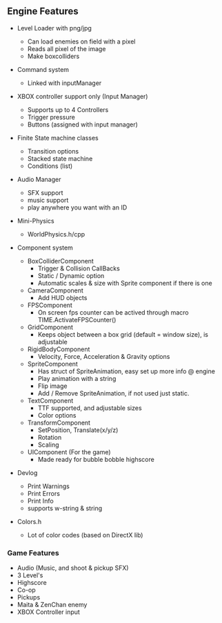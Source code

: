 ## Engine Features
- Level Loader with png/jpg
	* Can load enemies on field with a pixel
	* Reads all pixel of the image
	* Make boxcolliders
	
- Command system
	* Linked with inputManager
- XBOX controller support only (Input Manager)
	* Supports up to 4 Controllers
	* Trigger pressure
	* Buttons (assigned with input manager)
- Finite State machine classes
	* Transition options
	* Stacked state machine
	* Conditions (list)

- Audio Manager
	* SFX support
	* music support
	* play anywhere you want with an ID

- Mini-Physics
	* WorldPhysics.h/cpp
- Component system
	* BoxColliderComponent
		* Trigger & Collision CallBacks
		* Static / Dynamic option
		* Automatic scales & size with Sprite component if there is one
	* CameraComponent
		* Add HUD objects
	* FPSComponent
		* On screen fps counter can be actived through macro TIME.ActivateFPSCounter()
	* GridComponent
		* Keeps object between a box grid (default = window size), is adjustable
	* RigidBodyComponent
		* Velocity, Force, Acceleration & Gravity options
	* SpriteComponent
		* Has struct of SpriteAnimation, easy set up more info @ engine
		* Play animation with a string
		* Flip image
		* Add / Remove SpriteAnimation, if not used just static.
	* TextComponent
		* TTF supported, and adjustable sizes
		* Color options
	* TransformComponent
		* SetPosition, Translate(x/y/z) 
		* Rotation
		* Scaling
	* UIComponent (For the game)
		* Made ready for bubble bobble highscore
- Devlog
	* Print Warnings
	* Print Errors
	* Print Info
	* supports w-string & string

- Colors.h
	* Lot of color codes (based on DirectX lib)


### Game Features
- Audio (Music, and shoot & pickup SFX)
- 3 Level's
- Highscore
- Co-op
- Pickups
- Maita & ZenChan enemy
- XBOX Controller input
